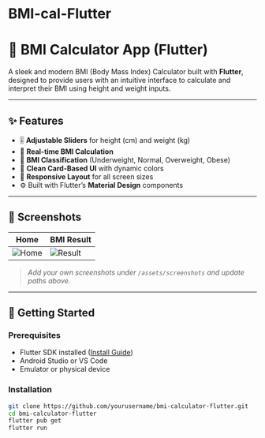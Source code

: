 # BMI-cal-Flutter
# 🧮 BMI Calculator App (Flutter)

A sleek and modern BMI (Body Mass Index) Calculator built with **Flutter**, designed to provide users with an intuitive interface to calculate and interpret their BMI using height and weight inputs.

---

## ✨ Features

- 🎚️ **Adjustable Sliders** for height (cm) and weight (kg)
- 🧠 **Real-time BMI Calculation**
- 🧾 **BMI Classification** (Underweight, Normal, Overweight, Obese)
- 🎨 **Clean Card-Based UI** with dynamic colors
- 📱 **Responsive Layout** for all screen sizes
- ⚙️ Built with Flutter’s **Material Design** components

---

## 📸 Screenshots

| Home | BMI Result |
|------|------------|
| ![Home](assets/screenshots/home.png) | ![Result](assets/screenshots/result.png) |

> *Add your own screenshots under `/assets/screenshots` and update paths above.*

---

## 🚀 Getting Started

### Prerequisites

- Flutter SDK installed ([Install Guide](https://docs.flutter.dev/get-started/install))
- Android Studio or VS Code
- Emulator or physical device

### Installation

```bash
git clone https://github.com/yourusername/bmi-calculator-flutter.git
cd bmi-calculator-flutter
flutter pub get
flutter run
